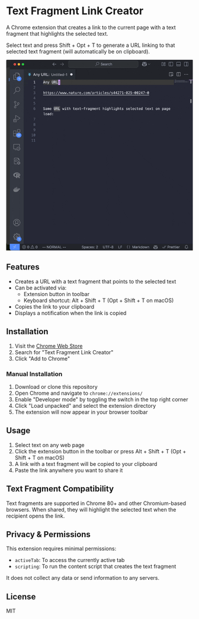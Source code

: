# Text Fragment Link Creator

A Chrome extension that creates a link to the current page with a text fragment that highlights the selected text.

Select text and press Shift + Opt + T to generate a URL linking to that selected text fragment (will automatically be on clipboard).

<img src="images/text-fragment.gif">


## Features

- Creates a URL with a text fragment that points to the selected text
- Can be activated via:
  - Extension button in toolbar
  - Keyboard shortcut: Alt + Shift + T (Opt + Shift + T on macOS)
- Copies the link to your clipboard
- Displays a notification when the link is copied

## Installation

1. Visit the [Chrome Web Store](https://chrome.google.com/webstore/)
2. Search for "Text Fragment Link Creator"
3. Click "Add to Chrome"

### Manual Installation

1. Download or clone this repository
2. Open Chrome and navigate to `chrome://extensions/`
3. Enable "Developer mode" by toggling the switch in the top right corner
4. Click "Load unpacked" and select the extension directory
5. The extension will now appear in your browser toolbar

## Usage

1. Select text on any web page
2. Click the extension button in the toolbar or press Alt + Shift + T (Opt + Shift + T on macOS)
3. A link with a text fragment will be copied to your clipboard
4. Paste the link anywhere you want to share it

## Text Fragment Compatibility

Text fragments are supported in Chrome 80+ and other Chromium-based browsers.
When shared, they will highlight the selected text when the recipient opens the link.

## Privacy & Permissions

This extension requires minimal permissions:
- `activeTab`: To access the currently active tab
- `scripting`: To run the content script that creates the text fragment

It does not collect any data or send information to any servers.

## License

MIT
